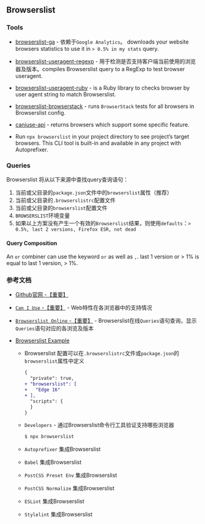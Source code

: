 ## Browserslist

### Tools

* [browserslist-ga](https://github.com/browserslist/browserslist-ga) - 依赖于`Google Analytics`。
downloads your website browsers statistics to use it in `> 0.5% in my stats` query.

* [browserslist-useragent-regexp](https://github.com/browserslist/browserslist-useragent-regexp) - 
用于检测是否支持客户端当前使用的浏览器及版本。compiles Browserslist query to a RegExp to test browser useragent.

* [browserslist-useragent-ruby](https://github.com/browserslist/browserslist-useragent-ruby) - 
is a Ruby library to checks browser by user agent string to match Browserslist.

* [browserslist-browserstack](https://github.com/xeroxinteractive/browserslist-browserstack) - 
runs `BrowserStack` tests for all browsers in Browserslist config.

* [caniuse-api](https://github.com/Nyalab/caniuse-api) - returns browsers which support some specific feature.

* Run `npx browserslist` in your project directory to see project’s target browsers. This CLI tool is built-in and available in any project with Autoprefixer.

### Queries

Browserslist 将从以下来源中查找query查询语句：

1. 当前或父目录的`package.json`文件中的`browserslist`属性（推荐）
2. 当前或父目录的`.browserslistrc`配置文件
3. 当前或父目录的`browserslist`配置文件
4. `BROWSERSLIST`环境变量
5. 如果以上方案没有产生一个有效的`Browserslist`结果，则使用`defaults`：`> 0.5%, last 2 versions, Firefox ESR, not dead`

#### Query Composition

An `or` combiner can use the keyword `or` as well as `,`. last 1 version or > 1% is equal to last 1 version, > 1%.

### 参考文档

* [Github官网 -【重要】](https://github.com/browserslist/browserslist)

* [`Can I Use` -【重要】](https://caniuse.com/) - Web特性在各浏览器中的支持情况

* [`Browserslist Online` -【重要】](https://browserl.ist/) - Browserslist在线`Queries`语句查询，显示`Queries`语句对应的各浏览及版本

* [Browserslist Example](https://github.com/browserslist/browserslist-example)

    * Browserslist 配置可以在`.browserslistrc`文件或`package.json`的`browserslist`属性中定义
        
        ```diff
        {
          "private": true,
        + "browserslist": [
        +   "Edge 16"
        + ],
          "scripts": {
          }
        }
        ```
        
    * `Developers` - 通过Browserslist命令行工具验证支持哪些浏览器
    
        ```bash
        $ npx browserslist
        ```
    * `Autoprefixer` 集成Browserslist
    * `Babel` 集成Browserslist
    * `PostCSS Preset Env` 集成Browserslist
    * `PostCSS Normalize` 集成Browserslist
    * `ESLint` 集成Browserslist
    * `Stylelint` 集成Browserslist
    
    
    